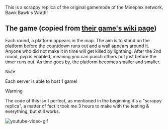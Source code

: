 This is a scrappy replica of the original gamemode of the Mineplex network, Bawk Bawk's Wrath!
## The game (copied from [their game's wiki page](https://mineplex.fandom.com/wiki/Bawk_Bawk's_Wrath_(Nano_Game)))
Each round, a platform appears in the map. The aim is to stand on the platform before the countdown runs out and a wall appears around it. Anyone who did not make it in time will get killed by lightning. After the 2nd round, pvp is enabled, meaning you can punch others out just before the timer runs out. As time goes by, the platform becomes smaller and smaller.

> [!NOTE]
> Each server is able to host 1 game!

> [!WARNING]
> The code of this isn't perfect, as mentioned in the beginning it's a "scrappy replica", a matter of fact it took me 3 hours to make with the testing & everything, but still works.

![youtube-video-gif](https://github.com/iInvisibilities/Bawk-Bawk-s-Wrath/assets/78047131/70e699ab-4f60-4fc0-a946-e8df9e6884ba)
